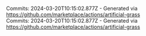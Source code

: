 Commits: 2024-03-20T10:15:02.877Z - Generated via https://github.com/marketplace/actions/artificial-grass
<br>
Commits: 2024-03-20T10:15:02.877Z - Generated via https://github.com/marketplace/actions/artificial-grass
<br>
